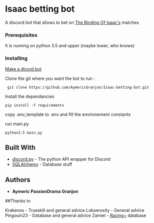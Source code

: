 # Isaac betting bot

A discord bot that allows to bet on [The Binding Of Isaac's](https://store.steampowered.com/app/570660/The_Binding_of_Isaac_Afterbirth/) matches


### Prerequisites

It is running on python 3.5 and upper (maybe lower, who knows)

### Installing
[Make a dicord bot](http://bfy.tw/KVfO)

Clone the git where you want the bot to run :

```
 git clone https://github.com/AymericGranjon/Isaac-betting-bot.git
```

Install the dependancies

```
pip install -f requirements
```

copy .env_template to .env and fill the environement constants

run main.py

```
python3.5 main.py
```

## Built With

* [discord.py](https://discordpy.readthedocs.io/en/rewrite/index.html) - The python API wrapper for Discord
* [SQLAlchemy](https://www.sqlalchemy.org/) - Database stuff

## Authors

* **Aymeric PassionDrama Granjon**

##Thanks to

Krakenos - Trueskill and general advice
Lobserosity - General advice
Pingouin23 - Database and general advice
Zamiel - [Racing+](https://isaacracing.net) database
